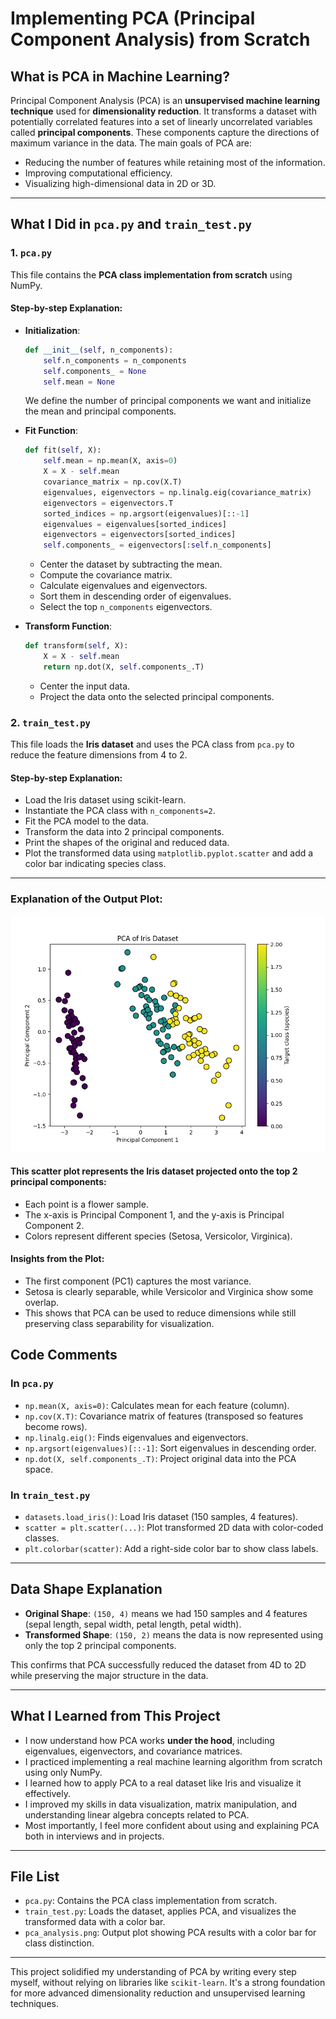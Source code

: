 # Implementing PCA (Principal Component Analysis) from Scratch

## What is PCA in Machine Learning?

Principal Component Analysis (PCA) is an **unsupervised machine learning technique** used for **dimensionality reduction**. It transforms a dataset with potentially correlated features into a set of linearly uncorrelated variables called **principal components**. These components capture the directions of maximum variance in the data. The main goals of PCA are:

* Reducing the number of features while retaining most of the information.
* Improving computational efficiency.
* Visualizing high-dimensional data in 2D or 3D.

---

## What I Did in `pca.py` and `train_test.py`

### 1. `pca.py`

This file contains the **PCA class implementation from scratch** using NumPy.

#### Step-by-step Explanation:

* **Initialization**:

  ```python
  def __init__(self, n_components):
      self.n_components = n_components
      self.components_ = None
      self.mean = None
  ```

  We define the number of principal components we want and initialize the mean and principal components.

* **Fit Function**:

  ```python
  def fit(self, X):
      self.mean = np.mean(X, axis=0)
      X = X - self.mean
      covariance_matrix = np.cov(X.T)
      eigenvalues, eigenvectors = np.linalg.eig(covariance_matrix)
      eigenvectors = eigenvectors.T
      sorted_indices = np.argsort(eigenvalues)[::-1]
      eigenvalues = eigenvalues[sorted_indices]
      eigenvectors = eigenvectors[sorted_indices]
      self.components_ = eigenvectors[:self.n_components]
  ```

  * Center the dataset by subtracting the mean.
  * Compute the covariance matrix.
  * Calculate eigenvalues and eigenvectors.
  * Sort them in descending order of eigenvalues.
  * Select the top `n_components` eigenvectors.

* **Transform Function**:

  ```python
  def transform(self, X):
      X = X - self.mean
      return np.dot(X, self.components_.T)
  ```

  * Center the input data.
  * Project the data onto the selected principal components.

### 2. `train_test.py`

This file loads the **Iris dataset** and uses the PCA class from `pca.py` to reduce the feature dimensions from 4 to 2.

#### Step-by-step Explanation:

* Load the Iris dataset using scikit-learn.
* Instantiate the PCA class with `n_components=2`.
* Fit the PCA model to the data.
* Transform the data into 2 principal components.
* Print the shapes of the original and reduced data.
* Plot the transformed data using `matplotlib.pyplot.scatter` and add a color bar indicating species class.

---

### Explanation of the Output Plot:
![PCA](./pca_analysis.png)

#### This scatter plot represents the Iris dataset projected onto the top 2 principal components:
* Each point is a flower sample.
* The x-axis is Principal Component 1, and the y-axis is Principal Component 2.
* Colors represent different species (Setosa, Versicolor, Virginica).

#### Insights from the Plot:
* The first component (PC1) captures the most variance.
* Setosa is clearly separable, while Versicolor and Virginica show some overlap.
* This shows that PCA can be used to reduce dimensions while still preserving class separability for visualization.

## Code Comments

### In `pca.py`

* `np.mean(X, axis=0)`: Calculates mean for each feature (column).
* `np.cov(X.T)`: Covariance matrix of features (transposed so features become rows).
* `np.linalg.eig()`: Finds eigenvalues and eigenvectors.
* `np.argsort(eigenvalues)[::-1]`: Sort eigenvalues in descending order.
* `np.dot(X, self.components_.T)`: Project original data into the PCA space.

### In `train_test.py`

* `datasets.load_iris()`: Load Iris dataset (150 samples, 4 features).
* `scatter = plt.scatter(...)`: Plot transformed 2D data with color-coded classes.
* `plt.colorbar(scatter)`: Add a right-side color bar to show class labels.

---

## Data Shape Explanation

* **Original Shape**: `(150, 4)` means we had 150 samples and 4 features (sepal length, sepal width, petal length, petal width).
* **Transformed Shape**: `(150, 2)` means the data is now represented using only the top 2 principal components.

This confirms that PCA successfully reduced the dataset from 4D to 2D while preserving the major structure in the data.

---

## What I Learned from This Project

* I now understand how PCA works **under the hood**, including eigenvalues, eigenvectors, and covariance matrices.
* I practiced implementing a real machine learning algorithm from scratch using only NumPy.
* I learned how to apply PCA to a real dataset like Iris and visualize it effectively.
* I improved my skills in data visualization, matrix manipulation, and understanding linear algebra concepts related to PCA.
* Most importantly, I feel more confident about using and explaining PCA both in interviews and in projects.

---

## File List

* `pca.py`: Contains the PCA class implementation from scratch.
* `train_test.py`: Loads the dataset, applies PCA, and visualizes the transformed data with a color bar.
* `pca_analysis.png`: Output plot showing PCA results with a color bar for class distinction.

---

This project solidified my understanding of PCA by writing every step myself, without relying on libraries like `scikit-learn`. It's a strong foundation for more advanced dimensionality reduction and unsupervised learning techniques.
